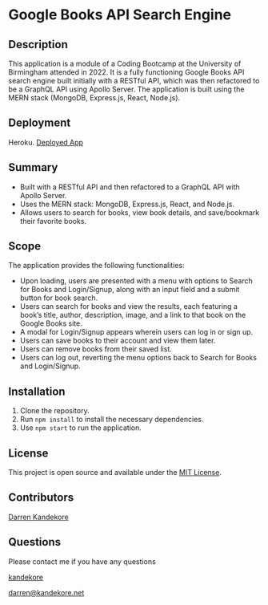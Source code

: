 # Google Books API Search Engine

## Description
This application is a module of a Coding Bootcamp at the University of Birmingham attended in 2022. It is a fully functioning Google Books API search engine built initially with a RESTful API, which was then refactored to be a GraphQL API using Apollo Server. The application is built using the MERN stack (MongoDB, Express.js, React, Node.js).

## Deployment

Heroku. [Deployed App](https://dry-plains-67874.herokuapp.com/)

## Summary
- Built with a RESTful API and then refactored to a GraphQL API with Apollo Server.
- Uses the MERN stack: MongoDB, Express.js, React, and Node.js.
- Allows users to search for books, view book details, and save/bookmark their favorite books.

## Scope
The application provides the following functionalities:
- Upon loading, users are presented with a menu with options to Search for Books and Login/Signup, along with an input field and a submit button for book search.
- Users can search for books and view the results, each featuring a book’s title, author, description, image, and a link to that book on the Google Books site.
- A modal for Login/Signup appears wherein users can log in or sign up.
- Users can save books to their account and view them later.
- Users can remove books from their saved list.
- Users can log out, reverting the menu options back to Search for Books and Login/Signup.

## Installation
1. Clone the repository.
2. Run `npm install` to install the necessary dependencies.
3. Use `npm start` to run the application.

## License
This project is open source and available under the [MIT License](https://opensource.org/licenses/MIT).

## Contributors

[Darren Kandekore](https://github.com/kandekore)

## Questions

Please contact me if you have any questions

[kandekore](https://github.com/kandekore)

[darren@kandekore.net](mailto:darren@kandekore.net)
